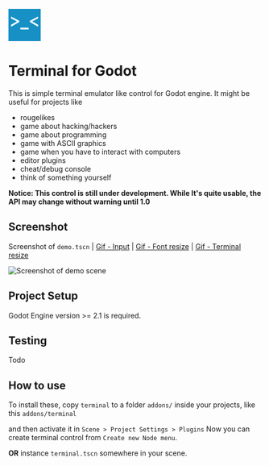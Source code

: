 ![](icon.png)

# Terminal for Godot

This is simple terminal emulator like control for Godot engine. It might be useful for projects like

- rougelikes
- game about hacking/hackers
- game about programming
- game with ASCII graphics
- game when you have to interact with computers
- editor plugins
- cheat/debug console
- think of something yourself

**Notice: This control is still under development. While It's quite usable, the API may change without warning until 1.0**

## Screenshot
Screenshot of `demo.tscn` | [Gif - Input](https://66.media.tumblr.com/ef38b961962ef316956a4a343f527564/tumblr_o8atshfiyx1ujs4h9o1_540.gif) | [Gif - Font resize](https://67.media.tumblr.com/3e736bab172592e20dab24242f01aeee/tumblr_o8atshfiyx1ujs4h9o2_540.gif) | [Gif - Terminal resize](https://67.media.tumblr.com/7fef07c7d04fa20b50c880962bb2a45b/tumblr_o8atshfiyx1ujs4h9o3_540.gif)

![Screenshot of demo scene](https://cloud.githubusercontent.com/assets/4397533/15800472/28877386-2a7b-11e6-8b11-e4c2dc4003d0.png)

## Project Setup

Godot Engine version >= 2.1 is required.

## Testing

Todo

## How to use

To install these, copy `terminal` to a folder `addons/`
inside your projects, like this `addons/terminal`

and then activate it in `Scene > Project Settings > Plugins`
Now you can create terminal control from `Create new Node menu`.

**OR** instance `terminal.tscn` somewhere in your scene.

